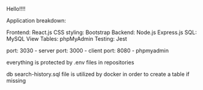Hello!!!!

Application breakdown:

Frontend: React.js
CSS styling: Bootstrap
Backend: Node.js Express.js
SQL: MySQL
View Tables: phpMyAdmin
Testing: Jest

port: 3030 - server
port: 3000 - client
port: 8080 - phpmyadmin

everything is protected by .env files in repositories

db search-history.sql file is utilized by docker in order to create a table if missing
